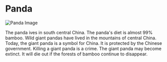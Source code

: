 # Panda

![Panda Image](https://upload.wikimedia.org/wikipedia/commons/0/0f/Grosser_Panda.JPG)

The panda ives in south central China. The panda's diet is almost 99% bamboo. Wild giant pandas have lived in the mountains of central China. Today, the giant panda is a symbol for China. It is protected by the Chinese government. Killing a giant panda is a crime. The giant panda may become extinct. It will die out if the forests of bamboo continue to disappear.